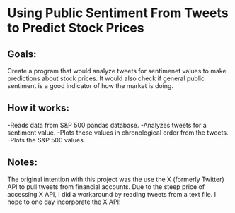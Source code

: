 # Using Public Sentiment From Tweets to Predict Stock Prices #

Goals:
-
Create a program that would analyze tweets for sentimenet values to make predictions about stock prices. It would also check if general public sentiment is a good indicator of how the market is doing.

How it works:
-
-Reads data from S&P 500 pandas database.
-Analyzes tweets for a sentiment value.
-Plots these values in chronological order from the tweets.
-Plots the S&P 500 values.

Notes:
-
The original intention with this project was the use the X (formerly Twitter) API to pull tweets from financial accounts. Due to the steep price of accessing X API, I did a workaround by reading tweets from a text file. I hope to one day incorporate the X API!
